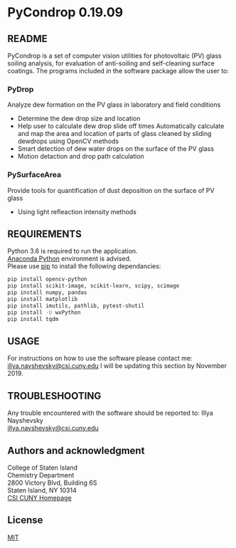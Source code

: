  # PyCondrop 0.19.09

## README
PyCondrop is a set of computer vision utilities for photovoltaic (PV) glass soiling analysis,
for evaluation of anti-soiling and self-cleaning surface coatings.
The programs included in the software package allow the user to:

### PyDrop
Analyze dew formation on the PV glass in laboratory and field conditions
- Determine the dew drop size and location
- Help user to calculate dew drop slide off times
Automatically calculate and map the area and location of parts of glass cleaned by sliding dewdrops using OpenCV methods
- Smart detection of dew water drops on the surface of the PV glass
- Motion detaction and drop path calculation

### PySurfaceArea
Provide tools for quantification of dust deposition on the surface of PV glass
- Using light refleaction intensity methods


## REQUIREMENTS

Python 3.6 is required to run the application.<br />
[Anaconda Python](https://conda.io/projects/conda/en/latest/user-guide/install/index.html?highlight=conda) environment is advised. <br />
Please use [pip](https://pip.pypa.io/en/stable/) to install the following dependancies:

```bash
pip install opencv-python
pip install scikit-image, scikit-learn, scipy, scimage
pip install numpy, pandas
pip install matplotlib
pip install imutils, pathlib, pytest-shutil
pip install -U wxPython
pip install tqdm
```

## USAGE
For instructions on how to use the software please contact me: illya.nayshevsky@csi.cuny.edu
I will be updating this section by November 2019.

## TROUBLESHOOTING

Any trouble encountered with the software should be reported to:
Illya Nayshevsky<br />
illya.nayshevsky@csi.cuny.edu

## Authors and acknowledgment
College of Staten Island<br />
Chemistry Department<br />
2800 Victory Blvd, Building 6S<br />
Staten Island, NY 10314<br />
[CSI CUNY Homepage](https://www.csi.cuny.edu/academics-and-research/departments-programs/chemistry)

## License
[MIT](https://choosealicense.com/licenses/mit/) 






